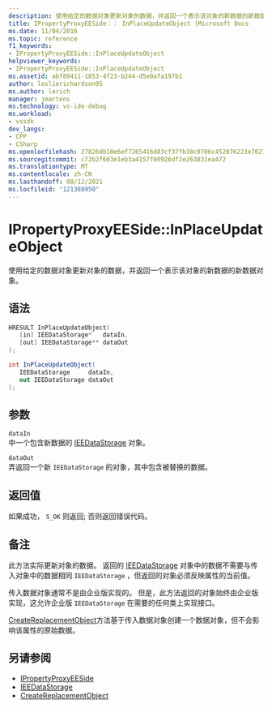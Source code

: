 ```yaml
---
description: 使用给定的数据对象更新对象的数据，并返回一个表示该对象的新数据的新数据对象。
title: IPropertyProxyEESide：： InPlaceUpdateObject |Microsoft Docs
ms.date: 11/04/2016
ms.topic: reference
f1_keywords:
- IPropertyProxyEESide::InPlaceUpdateObject
helpviewer_keywords:
- IPropertyProxyEESide::InPlaceUpdateObject
ms.assetid: abf89411-1853-4f23-b244-d5e0afa197b1
author: leslierichardson95
ms.author: lerich
manager: jmartens
ms.technology: vs-ide-debug
ms.workload:
- vssdk
dev_langs:
- CPP
- CSharp
ms.openlocfilehash: 27826db10e6ef7265416d83cf37fb38c0706c452076223e7027b0ef1a7034f58
ms.sourcegitcommit: c72b2f603e1eb3a4157f00926df2e263831ea472
ms.translationtype: MT
ms.contentlocale: zh-CN
ms.lasthandoff: 08/12/2021
ms.locfileid: "121388950"
---
```

# <a name="ipropertyproxyeesideinplaceupdateobject"></a>IPropertyProxyEESide::InPlaceUpdateObject
使用给定的数据对象更新对象的数据，并返回一个表示该对象的新数据的新数据对象。

## <a name="syntax"></a>语法

```cpp
HRESULT InPlaceUpdateObject(
   [in] IEEDataStorage*   dataIn,
   [out] IEEDataStorage** dataOut
);
```

```csharp
int InPlaceUpdateObject(
   IEEDataStorage     dataIn,
   out IEEDataStorage dataOut
);
```

## <a name="parameters"></a>参数
`dataIn`\
中一个包含新数据的 [IEEDataStorage](../../../extensibility/debugger/reference/ieedatastorage.md) 对象。

`dataOut`\
弄返回一个新 `IEEDataStorage` 的对象，其中包含被替换的数据。

## <a name="return-value"></a>返回值
 如果成功， `S_OK` 则返回; 否则返回错误代码。

## <a name="remarks"></a>备注
 此方法实际更新对象的数据。 返回的 [IEEDataStorage](../../../extensibility/debugger/reference/ieedatastorage.md) 对象中的数据不需要与传入对象中的数据相同 `IEEDataStorage` ，但返回的对象必须反映属性的当前值。

 传入数据对象通常不是由企业版实现的。 但是，此方法返回的对象始终由企业版实现，这允许企业版 `IEEDataStorage` 在需要的任何类上实现接口。

 [CreateReplacementObject](../../../extensibility/debugger/reference/ipropertyproxyeeside-createreplacementobject.md)方法基于传入数据对象创建一个数据对象，但不会影响该属性的原始数据。

## <a name="see-also"></a>另请参阅
- [IPropertyProxyEESide](../../../extensibility/debugger/reference/ipropertyproxyeeside.md)
- [IEEDataStorage](../../../extensibility/debugger/reference/ieedatastorage.md)
- [CreateReplacementObject](../../../extensibility/debugger/reference/ipropertyproxyeeside-createreplacementobject.md)
